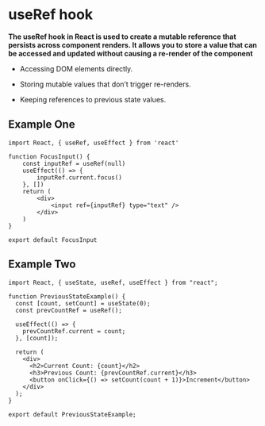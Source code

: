 #  useRef hook

**The useRef hook in React is used to create a mutable reference that persists across component renders. It allows you to store a value that can be accessed and updated without causing a re-render of the component**

- Accessing DOM elements directly.

- Storing mutable values that don’t trigger re-renders.

- Keeping references to previous state values.

## Example One

```
import React, { useRef, useEffect } from 'react'

function FocusInput() {
	const inputRef = useRef(null)
	useEffect(() => {
		inputRef.current.focus()
	}, [])
	return (
		<div>
			<input ref={inputRef} type="text" />
		</div>
	)
}

export default FocusInput
```

## Example Two

```
import React, { useState, useRef, useEffect } from "react";

function PreviousStateExample() {
  const [count, setCount] = useState(0);
  const prevCountRef = useRef();

  useEffect(() => {
    prevCountRef.current = count;
  }, [count]);

  return (
    <div>
      <h2>Current Count: {count}</h2>
      <h3>Previous Count: {prevCountRef.current}</h3>
      <button onClick={() => setCount(count + 1)}>Increment</button>
    </div>
  );
}

export default PreviousStateExample;

```
